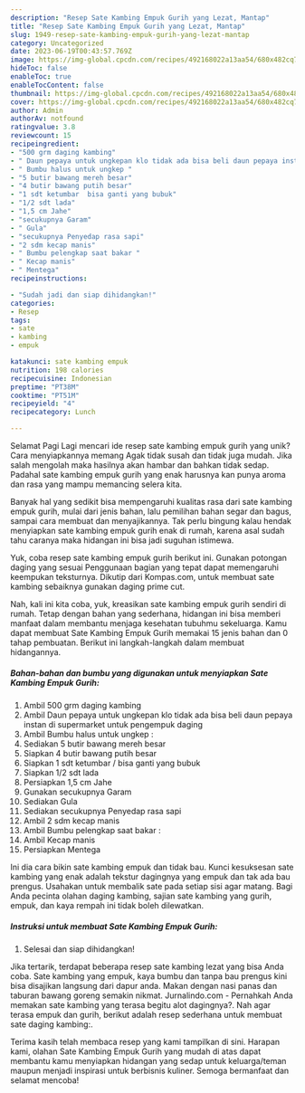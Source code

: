 ```yaml
---
description: "Resep Sate Kambing Empuk Gurih yang Lezat, Mantap"
title: "Resep Sate Kambing Empuk Gurih yang Lezat, Mantap"
slug: 1949-resep-sate-kambing-empuk-gurih-yang-lezat-mantap
category: Uncategorized
date: 2023-06-19T00:43:57.769Z
image: https://img-global.cpcdn.com/recipes/492168022a13aa54/680x482cq70/sate-kambing-empuk-gurih-foto-resep-utama.jpg
hideToc: false
enableToc: true
enableTocContent: false
thumbnail: https://img-global.cpcdn.com/recipes/492168022a13aa54/680x482cq70/sate-kambing-empuk-gurih-foto-resep-utama.jpg
cover: https://img-global.cpcdn.com/recipes/492168022a13aa54/680x482cq70/sate-kambing-empuk-gurih-foto-resep-utama.jpg
author: Admin
authorAv: notfound
ratingvalue: 3.8
reviewcount: 15
recipeingredient:
- "500 grm daging kambing"
- " Daun pepaya untuk ungkepan klo tidak ada bisa beli daun pepaya instan di supermarket untuk pengempuk daging"
- " Bumbu halus untuk ungkep "
- "5 butir bawang mereh besar"
- "4 butir bawang putih besar"
- "1 sdt ketumbar  bisa ganti yang bubuk"
- "1/2 sdt lada"
- "1,5 cm Jahe"
- "secukupnya Garam"
- " Gula"
- "secukupnya Penyedap rasa sapi"
- "2 sdm kecap manis"
- " Bumbu pelengkap saat bakar "
- " Kecap manis"
- " Mentega"
recipeinstructions:

- "Sudah jadi dan siap dihidangkan!"
categories:
- Resep
tags:
- sate
- kambing
- empuk

katakunci: sate kambing empuk 
nutrition: 198 calories
recipecuisine: Indonesian
preptime: "PT38M"
cooktime: "PT51M"
recipeyield: "4"
recipecategory: Lunch

---
```



Selamat Pagi Lagi mencari ide resep sate kambing empuk gurih yang unik? Cara menyiapkannya memang Agak tidak susah dan tidak juga mudah. Jika salah mengolah maka hasilnya akan hambar dan bahkan tidak sedap. Padahal sate kambing empuk gurih yang enak harusnya kan punya aroma dan rasa yang mampu memancing selera kita.


Banyak hal yang sedikit bisa mempengaruhi kualitas rasa dari sate kambing empuk gurih, mulai dari jenis bahan, lalu pemilihan bahan segar dan bagus, sampai cara membuat dan menyajikannya. Tak perlu bingung kalau hendak menyiapkan sate kambing empuk gurih enak di rumah, karena asal sudah tahu caranya maka hidangan ini bisa jadi suguhan istimewa.

Yuk, coba resep sate kambing empuk gurih berikut ini. Gunakan potongan daging yang sesuai Penggunaan bagian yang tepat dapat memengaruhi keempukan teksturnya. Dikutip dari Kompas.com, untuk membuat sate kambing sebaiknya gunakan daging prime cut.


Nah, kali ini kita coba, yuk, kreasikan sate kambing empuk gurih sendiri di rumah. Tetap dengan bahan yang sederhana, hidangan ini bisa memberi manfaat dalam membantu menjaga kesehatan tubuhmu sekeluarga. Kamu dapat membuat Sate Kambing Empuk Gurih memakai 15 jenis bahan dan 0 tahap pembuatan. Berikut ini langkah-langkah dalam membuat hidangannya.

<!--inarticleads1-->

##### Bahan-bahan dan bumbu yang digunakan untuk menyiapkan Sate Kambing Empuk Gurih:

1. Ambil 500 grm daging kambing
1. Ambil  Daun pepaya untuk ungkepan klo tidak ada bisa beli daun pepaya instan di supermarket untuk pengempuk daging
1. Ambil  Bumbu halus untuk ungkep :
1. Sediakan 5 butir bawang mereh besar
1. Siapkan 4 butir bawang putih besar
1. Siapkan 1 sdt ketumbar / bisa ganti yang bubuk
1. Siapkan 1/2 sdt lada
1. Persiapkan 1,5 cm Jahe
1. Gunakan secukupnya Garam
1. Sediakan  Gula
1. Sediakan secukupnya Penyedap rasa sapi
1. Ambil 2 sdm kecap manis
1. Ambil  Bumbu pelengkap saat bakar :
1. Ambil  Kecap manis
1. Persiapkan  Mentega


Ini dia cara bikin sate kambing empuk dan tidak bau. Kunci kesuksesan sate kambing yang enak adalah tekstur dagingnya yang empuk dan tak ada bau prengus. Usahakan untuk membalik sate pada setiap sisi agar matang. Bagi Anda pecinta olahan daging kambing, sajian sate kambing yang gurih, empuk, dan kaya rempah ini tidak boleh dilewatkan. 

<!--inarticleads2-->

##### Instruksi untuk membuat Sate Kambing Empuk Gurih:


1. Selesai dan siap dihidangkan!

Jika tertarik, terdapat beberapa resep sate kambing lezat yang bisa Anda coba. Sate kambing yang empuk, kaya bumbu dan tanpa bau prengus kini bisa disajikan langsung dari dapur anda. Makan dengan nasi panas dan taburan bawang goreng semakin nikmat. Jurnalindo.com - Pernahkah Anda memakan sate kambing yang terasa begitu alot dagingnya?. Nah agar terasa empuk dan gurih, berikut adalah resep sederhana untuk membuat sate daging kambing:. 

Terima kasih telah membaca resep yang kami tampilkan di sini. Harapan kami, olahan Sate Kambing Empuk Gurih yang mudah di atas dapat membantu kamu menyiapkan hidangan yang sedap untuk keluarga/teman maupun menjadi inspirasi untuk berbisnis kuliner. Semoga bermanfaat dan selamat mencoba!

